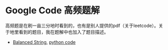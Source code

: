 # Google Code 高频题解

高频题是在刷一亩三分地时看到的，也有是别人提供的pdf（关于leetcode）。关于地里看到的题目，我在题解中也加入了题目描述。

- [Balanced String](https://www.1point3acres.com/bbs/forum.php?mod=viewthread&tid=556706&extra=page%3D1%26filter%3Dtypeid%26typeid%3D1019&page=1), [python code](generateBalancedString.py)




